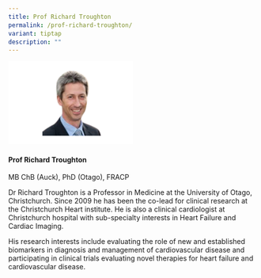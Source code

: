 ```yaml
---
title: Prof Richard Troughton
permalink: /prof-richard-troughton/
variant: tiptap
description: ""
---
```

<p></p>
<div class="isomer-image-wrapper">
<img style="width: 50%;" height="auto" width="100%" alt="" src="/images/ASPIRE Network /Richard_Troughton.png">
</div>
<h4>Prof Richard Troughton</h4>
<p>MB ChB (Auck), PhD (Otago), FRACP</p>
<p>Dr Richard Troughton is a Professor in Medicine at the University of Otago,
Christchurch. Since 2009 he has been the co-lead for clinical research
at the Christchurch Heart institute. He is also a clinical cardiologist
at Christchurch hospital with sub-specialty interests in Heart Failure
and Cardiac Imaging.</p>
<p>His research interests include evaluating the role of new and established
biomarkers in diagnosis and management of cardiovascular disease and participating
in clinical trials evaluating novel therapies for heart failure and cardiovascular
disease.</p>